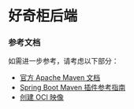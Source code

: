 # 好奇柜后端

### 参考文档

如需进一步参考，请考虑以下部分：

* [官方 Apache Maven 文档](https://maven.apache.org/guides/index.html)
* [Spring Boot Maven 插件参考指南](https://docs.spring.io/spring-boot/docs/2.7.3/maven-plugin/reference/html/)
* [创建 OCI 映像](https://docs.spring.io/spring-boot/docs/2.7.3/maven-plugin/reference/html/#build-image)
